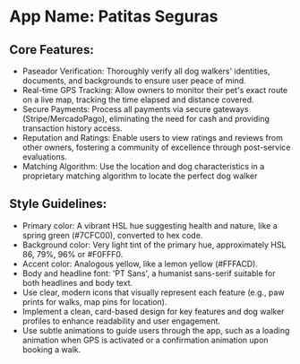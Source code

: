 # **App Name**: Patitas Seguras

## Core Features:

- Paseador Verification: Thoroughly verify all dog walkers' identities, documents, and backgrounds to ensure user peace of mind.
- Real-time GPS Tracking: Allow owners to monitor their pet's exact route on a live map, tracking the time elapsed and distance covered.
- Secure Payments: Process all payments via secure gateways (Stripe/MercadoPago), eliminating the need for cash and providing transaction history access.
- Reputation and Ratings: Enable users to view ratings and reviews from other owners, fostering a community of excellence through post-service evaluations.
- Matching Algorithm: Use the location and dog characteristics in a proprietary matching algorithm to locate the perfect dog walker

## Style Guidelines:

- Primary color: A vibrant HSL hue suggesting health and nature, like a spring green (#7CFC00), converted to hex code.
- Background color: Very light tint of the primary hue, approximately HSL 86, 79%, 96% or #F0FFF0.
- Accent color: Analogous yellow, like a lemon yellow (#FFFACD).
- Body and headline font: 'PT Sans', a humanist sans-serif suitable for both headlines and body text.
- Use clear, modern icons that visually represent each feature (e.g., paw prints for walks, map pins for location).
- Implement a clean, card-based design for key features and dog walker profiles to enhance readability and user engagement.
- Use subtle animations to guide users through the app, such as a loading animation when GPS is activated or a confirmation animation upon booking a walk.